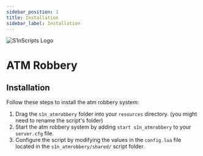 ```yaml
---
sidebar_position: 1
title: Installation
sidebar_label: Installation
---
```


![S1nScripts Logo](https://forum.cfx.re/uploads/default/optimized/4X/e/6/5/e65fbb4eecc44980b6075ff5cb6ca26274767015_2_690x388.jpeg)

# ATM Robbery
## Installation

Follow these steps to install the atm robbery system:


1. Drag the `s1n_atmrobbery` folder into your `resources` directory. (you might need to rename the script's folder)
3. Start the atm robbery system by adding `start s1n_atmrobbery` to your `server.cfg` file.
4. Configure the script by modifying the values in the `config.lua` file located in the `s1n_atmrobbery/shared/` script folder.
